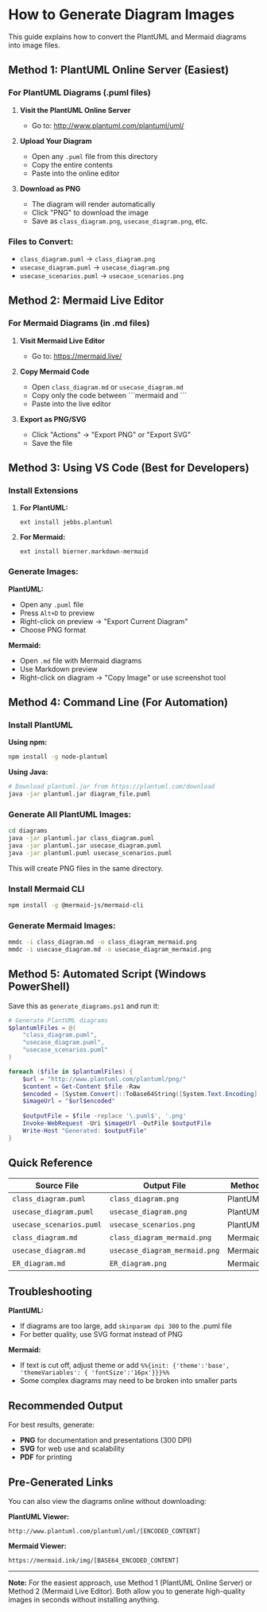 # How to Generate Diagram Images

This guide explains how to convert the PlantUML and Mermaid diagrams into image files.

## Method 1: PlantUML Online Server (Easiest)

### For PlantUML Diagrams (.puml files)

1. **Visit the PlantUML Online Server**
   - Go to: http://www.plantuml.com/plantuml/uml/

2. **Upload Your Diagram**
   - Open any `.puml` file from this directory
   - Copy the entire contents
   - Paste into the online editor

3. **Download as PNG**
   - The diagram will render automatically
   - Click "PNG" to download the image
   - Save as `class_diagram.png`, `usecase_diagram.png`, etc.

### Files to Convert:
- `class_diagram.puml` → `class_diagram.png`
- `usecase_diagram.puml` → `usecase_diagram.png`
- `usecase_scenarios.puml` → `usecase_scenarios.png`

## Method 2: Mermaid Live Editor

### For Mermaid Diagrams (in .md files)

1. **Visit Mermaid Live Editor**
   - Go to: https://mermaid.live/

2. **Copy Mermaid Code**
   - Open `class_diagram.md` or `usecase_diagram.md`
   - Copy only the code between \`\`\`mermaid and \`\`\`
   - Paste into the live editor

3. **Export as PNG/SVG**
   - Click "Actions" → "Export PNG" or "Export SVG"
   - Save the file

## Method 3: Using VS Code (Best for Developers)

### Install Extensions

1. **For PlantUML:**
   ```
   ext install jebbs.plantuml
   ```
   
2. **For Mermaid:**
   ```
   ext install bierner.markdown-mermaid
   ```

### Generate Images:

**PlantUML:**
- Open any `.puml` file
- Press `Alt+D` to preview
- Right-click on preview → "Export Current Diagram"
- Choose PNG format

**Mermaid:**
- Open `.md` file with Mermaid diagrams
- Use Markdown preview
- Right-click on diagram → "Copy Image" or use screenshot tool

## Method 4: Command Line (For Automation)

### Install PlantUML

**Using npm:**
```bash
npm install -g node-plantuml
```

**Using Java:**
```bash
# Download plantuml.jar from https://plantuml.com/download
java -jar plantuml.jar diagram_file.puml
```

### Generate All PlantUML Images:

```bash
cd diagrams
java -jar plantuml.jar class_diagram.puml
java -jar plantuml.jar usecase_diagram.puml
java -jar plantuml.puml usecase_scenarios.puml
```

This will create PNG files in the same directory.

### Install Mermaid CLI

```bash
npm install -g @mermaid-js/mermaid-cli
```

### Generate Mermaid Images:

```bash
mmdc -i class_diagram.md -o class_diagram_mermaid.png
mmdc -i usecase_diagram.md -o usecase_diagram_mermaid.png
```

## Method 5: Automated Script (Windows PowerShell)

Save this as `generate_diagrams.ps1` and run it:

```powershell
# Generate PlantUML diagrams
$plantumlFiles = @(
    "class_diagram.puml",
    "usecase_diagram.puml",
    "usecase_scenarios.puml"
)

foreach ($file in $plantumlFiles) {
    $url = "http://www.plantuml.com/plantuml/png/"
    $content = Get-Content $file -Raw
    $encoded = [System.Convert]::ToBase64String([System.Text.Encoding]::UTF8.GetBytes($content))
    $imageUrl = "$url$encoded"
    
    $outputFile = $file -replace '\.puml$', '.png'
    Invoke-WebRequest -Uri $imageUrl -OutFile $outputFile
    Write-Host "Generated: $outputFile"
}
```

## Quick Reference

| Source File | Output File | Method |
|------------|-------------|--------|
| `class_diagram.puml` | `class_diagram.png` | PlantUML |
| `usecase_diagram.puml` | `usecase_diagram.png` | PlantUML |
| `usecase_scenarios.puml` | `usecase_scenarios.png` | PlantUML |
| `class_diagram.md` | `class_diagram_mermaid.png` | Mermaid |
| `usecase_diagram.md` | `usecase_diagram_mermaid.png` | Mermaid |
| `ER_diagram.md` | `ER_diagram.png` | Mermaid |

## Troubleshooting

**PlantUML:**
- If diagrams are too large, add `skinparam dpi 300` to the .puml file
- For better quality, use SVG format instead of PNG

**Mermaid:**
- If text is cut off, adjust theme or add `%%{init: {'theme':'base', 'themeVariables': { 'fontSize':'16px'}}}%%`
- Some complex diagrams may need to be broken into smaller parts

## Recommended Output

For best results, generate:
- **PNG** for documentation and presentations (300 DPI)
- **SVG** for web use and scalability
- **PDF** for printing

## Pre-Generated Links

You can also view the diagrams online without downloading:

**PlantUML Viewer:**
```
http://www.plantuml.com/plantuml/uml/[ENCODED_CONTENT]
```

**Mermaid Viewer:**
```
https://mermaid.ink/img/[BASE64_ENCODED_CONTENT]
```

---

**Note:** For the easiest approach, use Method 1 (PlantUML Online Server) or Method 2 (Mermaid Live Editor). Both allow you to generate high-quality images in seconds without installing anything.

